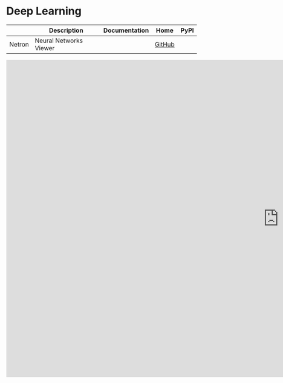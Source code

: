 Deep Learning
===

|        | Description            | Documentation | Home                                           | PyPI |
| ------ | ---------------------- | ------------- | ---------------------------------------------- | ---- |
| Netron | Neural Networks Viewer |               | [GitHub](https://github.com/lutzroeder/Netron) |      |

<iframe src="https://docs.google.com/presentation/d/e/2PACX-1vQcNuRtETWu09sPJoLcl4NdrkwB34tsKUD3UwXlLbR-51tFdGnC97aCzZmtP_q4ZtEe6qnWb6xoK26Y/embed?start=false&loop=false&delayms=3000" frameborder="0" width="1440" height="839" allowfullscreen="true" mozallowfullscreen="true" webkitallowfullscreen="true"></iframe>
